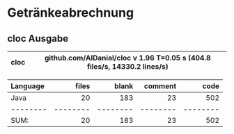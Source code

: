 # Getränkeabrechnung

## cloc Ausgabe

<!-- CLOC-REPORT-START -->
cloc|github.com/AlDanial/cloc v 1.96  T=0.05 s (404.8 files/s, 14330.2 lines/s)
--- | ---

Language|files|blank|comment|code
:-------|-------:|-------:|-------:|-------:
Java|20|183|23|502
--------|--------|--------|--------|--------
SUM:|20|183|23|502
<!-- CLOC-REPORT-END -->